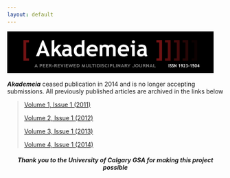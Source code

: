 ```yaml
---
layout: default
---
```


![Akademeia_Header](/assets/img/Akademeia_b.png)



_**Akademeia**_ ceased publication in 2014 and is no longer accepting submissions. All previously published articles are archived in the links below



>[Volume 1, Issue 1 (2011)](./another-page.html)
>
>[Volume 2, Issue 1 (2012)](./another-page.html)
>
>[Volume 3, Issue 1 (2013)](./another-page.html)
>
>[Volume 4, Issue 1 (2014)](./another-page.html)



##### <center>Thank you to the University of Calgary GSA for making this project possible </center>


